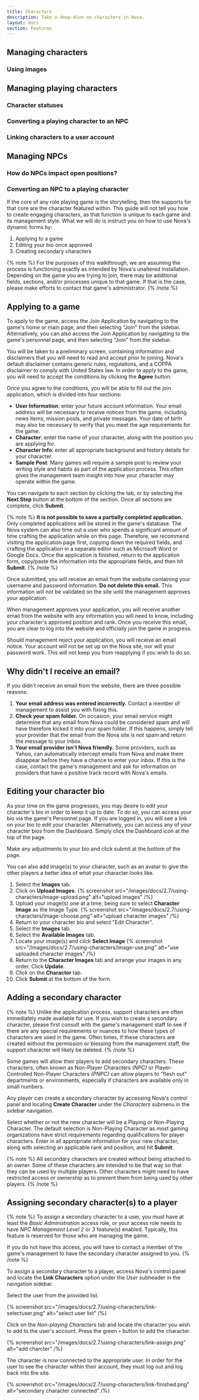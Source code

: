 ```yaml
---
title: Characters
description: Take a deep-dive on characters in Nova.
layout: docs
section: Features
---
```


## Managing characters

### Using images

## Managing playing characters

### Character statuses

### Converting a playing character to an NPC

### Linking characters to a user account

## Managing NPCs

### How do NPCs impact open positions?

### Converting an NPC to a playing character

If the core of any role playing game is the storytelling, then the supports for that core are the character featured within. This guide will not tell you how to create engaging characters, as that function is unique to each game and its management style. What we will do is instruct you on how to use Nova's dynamic forms by:

1. Applying to a game
2. Editing your bio once approved
3. Creating secondary characters

{% note %}
For the purposes of this walkthrough, we are assuming the process is functioning exactly as intended by Nova's unaltered installation. Depending on the game you are trying to join, there may be additional fields, sections, and/or processes unique to that game. If that is the case, please make efforts to contact that game's administrator.
{% /note %}

## Applying to a game

To apply to the game, access the Join Application by navigating to the game's home or main page, and then selecting "Join" from the sidebar. Alternatively, you can also access the Join Application by navigating to the game's personnel page, and then selecting "Join" from the sidebar.

You will be taken to a preliminary screen, containing information and disclaimers that you will need to read and accept prior to joining. Nova's default disclaimer contains generic rules, regulations, and a COPPA disclaimer to comply with United States law. In order to apply to the game, you will need to accept the conditions by clicking the **Agree** button.

Once you agree to the conditions, you will be able to fill out the join application, which is divided into four sections:

- **User Information**: enter your future account information. Your email address will be necessary to receive notices from the game, including news items, mission posts, and private messages. Your date of birth may also be necessary to verify that you meet the age requirements for the game.
- **Character**: enter the name of your character, along with the position you are applying for.
- **Character Info**: enter all appropriate background and history details for your character.
- **Sample Post**: Many games will require a sample post to review your writing style and habits as part of the application process. This often gives the management team insight into how your character may operate within the game.

You can navigate to each section by clicking the tab, or by selecting the **Next Step** button at the bottom of the section. Once all sections are complete, click **Submit**.

{% note %}
**It is not possible to save a partially completed application.** Only completed applications will be stored in the game's database. The Nova system can also time out a user who spends a significant amount of time crafting the application while on this page. Therefore, we recommend visiting the application page first, copying down the required fields, and crafting the application in a separate editor such as Microsoft Word or Google Docs. Once the application is finished, return to the application form, copy/paste the information into the appropriate fields, and then hit **Submit**.
{% /note %}

Once submitted, you will receive an email from the website containing your username and password information. **Do not delete this email.** This information will not be validated on the site until the management approves your application.

When management approves your application, you will receive another email from the website with any information you will need to know, including your character's approved position and rank. Once you receive this email, you are clear to log into the website and officially join the game in progress.

Should management reject your application, you will receive an email notice. Your account will not be set up on the Nova site, nor will your password work. This will not keep you from reapplying if you wish to do so.

## Why didn't I receive an email?

If you didn't receive an email from the website, there are three possible reasons:

1. **Your email address was entered incorrectly.** Contact a member of management to assist you with fixing this.
2. **Check your spam folder.** On occasion, your email service might determine that any email from Nova could be considered spam and will have therefore kicked it into your spam folder. If this happens, simply tell your provider that the email from the Nova site is not spam and return the message to your inbox.
3. **Your email provider isn't Nova friendly.** Some providers, such as Yahoo, can automatically intercept emails from Nova and make them disappear before they have a chance to enter your inbox. If this is the case, contact the game's management and ask for information on providers that have a positive track record with Nova's emails.

## Editing your character bio

As your time on the game progresses, you may desire to edit your character's bio in order to keep it up to date. To do so, you can access your bio via the game's Personnel page. If you are logged in, you will see a link on your bio to edit your character. Alternatively, you can access any of your character bios from the Dashboard. Simply click the Dashboard icon at the top of the page.

Make any adjustments to your bio and click submit at the bottom of the page.

You can also add image(s) to your character, such as an avatar to give the other players a better idea of what your character looks like.

1. Select the **Images** tab.
2. Click on **Upload Images**.
    {% screenshot src="/images/docs/2.7/using-characters/image-upload.png" alt="upload images" /%}
3. Upload your image(s) one at a time, being sure to select **Character Image** as the Image Type.
    {% screenshot src="/images/docs/2.7/using-characters/image-choose.png" alt="upload character images" /%}
4. Return to your character bio and select "Edit Character".
5. Select the **Images** tab.
6. Select the **Available Images** tab.
7. Locate your image(s) and click **Select Image**
    {% screenshot src="/images/docs/2.7/using-characters/image-use.png" alt="use uploaded character images" /%}
8. Return to the **Character Images** tab and arrange your images in any order. Click **Update**.
9. Click on the **Character** tab.
10. Click **Submit** at the bottom of the form.

## Adding a secondary character

{% note %}
Unlike the application process, support characters are often immediately made available for use. If you wish to create a secondary character, please first consult with the game's management staff to see if there are any special requirements or nuances to how these types of characters are used in the game. Often times, if these characters are created without the permission or blessing from the management staff, the support character will likely be deleted.
{% /note %}

Some games will allow their players to add secondary characters. These characters, often known as Non-Player Characters *(NPC)* or Player-Controlled Non-Player Characters *(PNPC)* can allow players to "flesh out" departments or environments, especially if characters are available only in small numbers.

Any player can create a secondary character by accessing Nova's control panel and locating **Create Character** under the *Characters* submenu in the sidebar navigation.

Select whether or not the new character will be a Playing or Non-Playing Character. The default selection is Non-Playing Character as most gaming organizations have strict requirements regarding qualifications for player characters. Enter in all appropriate information for your new character, along with selecting an applicable rank and position, and hit **Submit**.

{% note %}
All secondary characters are created without being attached to an owner. Some of these characters are intended to be that way so that they can be used by multiple players. Other characters might need to have restricted access or ownership as to prevent them from being used by other players.
{% /note %}

## Assigning secondary character(s) to a player

{% note %}
To assign a secondary character to a user, you must have at least the *Basic Administration* access role, or your access role needs to have *NPC Management Level 2* or *3* feature(s) enabled. Typically, this feature is reserved for those who are managing the game.

If you do not have this access, you will have to contact a member of the game's management to have the secondary character assigned to you.
{% /note %}

To assign a secondary character to a player, access Nova's control panel and locate the **Link Characters** option under the *User* subheader in the navigation sidebar.

Select the user from the provided list.

{% screenshot src="/images/docs/2.7/using-characters/link-selectuser.png" alt="select user list" /%}

Click on the *Non-playing Characters* tab and locate the character you wish to add to the user's account. Press the green `+` button to add the character.

{% screenshot src="/images/docs/2.7/using-characters/link-assign.png" alt="add charcter" /%}

The character is now connected to the appropriate user. In order for the user to see the character within their account, they must log out and log back into the site.

{% screenshot src="/images/docs/2.7/using-characters/link-finished.png" alt="secondary character connected" /%}
